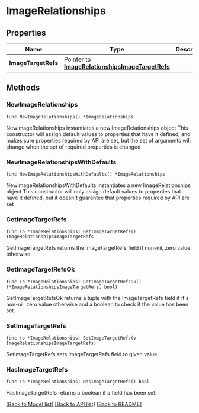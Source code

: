 # ImageRelationships

## Properties

Name | Type | Description | Notes
------------ | ------------- | ------------- | -------------
**ImageTargetRefs** | Pointer to [**ImageRelationshipsImageTargetRefs**](ImageRelationshipsImageTargetRefs.md) |  | [optional] 

## Methods

### NewImageRelationships

`func NewImageRelationships() *ImageRelationships`

NewImageRelationships instantiates a new ImageRelationships object
This constructor will assign default values to properties that have it defined,
and makes sure properties required by API are set, but the set of arguments
will change when the set of required properties is changed

### NewImageRelationshipsWithDefaults

`func NewImageRelationshipsWithDefaults() *ImageRelationships`

NewImageRelationshipsWithDefaults instantiates a new ImageRelationships object
This constructor will only assign default values to properties that have it defined,
but it doesn't guarantee that properties required by API are set

### GetImageTargetRefs

`func (o *ImageRelationships) GetImageTargetRefs() ImageRelationshipsImageTargetRefs`

GetImageTargetRefs returns the ImageTargetRefs field if non-nil, zero value otherwise.

### GetImageTargetRefsOk

`func (o *ImageRelationships) GetImageTargetRefsOk() (*ImageRelationshipsImageTargetRefs, bool)`

GetImageTargetRefsOk returns a tuple with the ImageTargetRefs field if it's non-nil, zero value otherwise
and a boolean to check if the value has been set.

### SetImageTargetRefs

`func (o *ImageRelationships) SetImageTargetRefs(v ImageRelationshipsImageTargetRefs)`

SetImageTargetRefs sets ImageTargetRefs field to given value.

### HasImageTargetRefs

`func (o *ImageRelationships) HasImageTargetRefs() bool`

HasImageTargetRefs returns a boolean if a field has been set.


[[Back to Model list]](../README.md#documentation-for-models) [[Back to API list]](../README.md#documentation-for-api-endpoints) [[Back to README]](../README.md)


